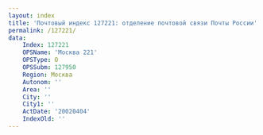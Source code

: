 ```yaml
---
layout: index
title: 'Почтовый индекс 127221: отделение почтовой связи Почты России'
permalink: /127221/
data:
    Index: 127221
    OPSName: 'Москва 221'
    OPSType: О
    OPSSubm: 127950
    Region: Москва
    Autonom: ''
    Area: ''
    City: ''
    City1: ''
    ActDate: '20020404'
    IndexOld: ''
---
```

